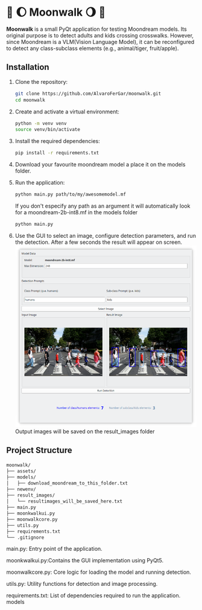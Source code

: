 # 🚶 🌔 Moonwalk 🌖 🚶

**Moonwalk** is a small PyQt application for testing Moondream models. Its original purpose is to detect adults and kids crossing crosswalks. However, since Moondream is a VLM(Vision Language Model), it can be reconfigured to detect any class-subclass elements (e.g., animal/tiger, fruit/apple).

## Installation

1. Clone the repository:
    ```sh
    git clone https://github.com/AlvaroFerGar/moonwalk.git
    cd moonwalk
    ```
2. Create and activate a virtual environment:
    ```sh
    python -m venv venv
    source venv/bin/activate
    ```
3. Install the required dependencies:
    ```sh
    pip install -r requirements.txt
    ```
4. Download your favourite moondream model a place it on the models folder. 
5. Run the application:
    ```sh
    python main.py path/to/my/awesomemodel.mf
    ```
    If you don't especify any path as an argument it will automatically look for a moondream-2b-int8.mf in the models folder
    ```sh
    python main.py 
    ```

7. Use the GUI to select an image, configure detection parameters, and run the detection. After a few seconds the result will appear on screen.
   ![screenshot](assets/screenshot.png)
   Output images will be saved on the result_images folder
  
## Project Structure

```
moonwalk/
├── assets/
├── models/
│   ├── download_moondream_to_this_folder.txt
├── newenv/
├── result_images/
│   └── resultimages_will_be_saved_here.txt
├── main.py
├── moonkwalkui.py
├── moonwalkcore.py
├── utils.py
├── requirements.txt
└── .gitignore
```

main.py: Entry point of the application.

moonkwalkui.py:Contains the GUI implementation using PyQt5.

moonwalkcore.py: Core logic for loading the model and running detection.

utils.py: Utility functions for detection and image processing.

requirements.txt: List of dependencies required to run the application.
models

